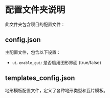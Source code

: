 # 配置文件夹说明

此文件夹包含项目的配置文件：

## config.json
主配置文件，包含以下设置：
- `ui.enable_gui`: 是否启用图形界面 (true/false)

## templates_config.json  
地形模板配置文件，定义了各种地形类型和瓦片模板。
